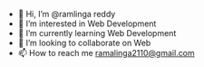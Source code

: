 - 👋 Hi, I’m @ramlinga reddy
- 👀 I’m interested in Web Development
- 🌱 I’m currently learning Web Development
- 💞️ I’m looking to collaborate on Web
- 📫 How to reach me ramalinga2110@gmail.com

<!---
ramlinga2110/ramlinga2110 is a ✨ special ✨ repository because its `README.md` (this file) appears on your GitHub profile.
You can click the Preview link to take a look at your changes.
--->
